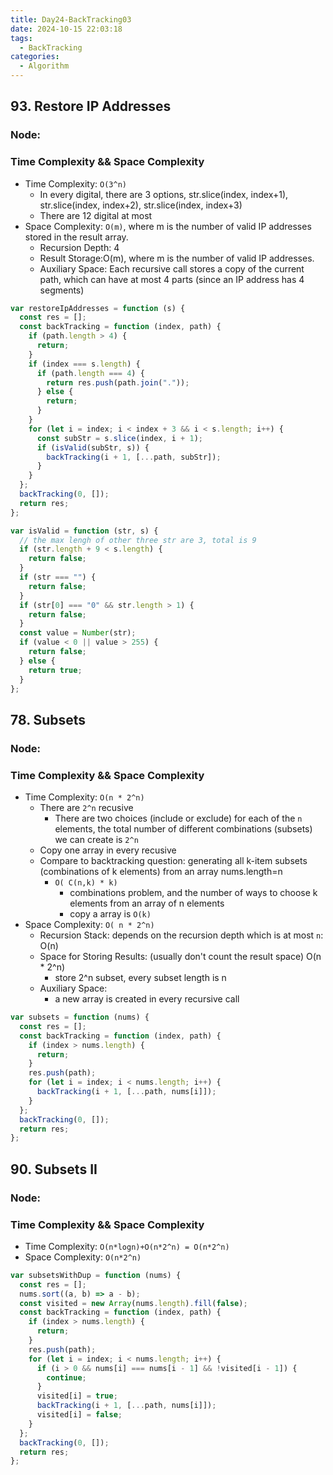 ```yaml
---
title: Day24-BackTracking03
date: 2024-10-15 22:03:18
tags:
  - BackTracking
categories:
  - Algorithm
---
```


## 93. Restore IP Addresses

### Node:

### Time Complexity && Space Complexity

- Time Complexity: `O(3^n)`
  - In every digital, there are 3 options, str.slice(index, index+1), str.slice(index, index+2), str.slice(index, index+3)
  - There are 12 digital at most
- Space Complexity: `O(m)`, where m is the number of valid IP addresses stored in the result array.
  - Recursion Depth: 4
  - Result Storage:O(m), where m is the number of valid IP addresses.
  - Auxiliary Space: Each recursive call stores a copy of the current path, which can have at most 4 parts (since an IP address has 4 segments)

```js
var restoreIpAddresses = function (s) {
  const res = [];
  const backTracking = function (index, path) {
    if (path.length > 4) {
      return;
    }
    if (index === s.length) {
      if (path.length === 4) {
        return res.push(path.join("."));
      } else {
        return;
      }
    }
    for (let i = index; i < index + 3 && i < s.length; i++) {
      const subStr = s.slice(index, i + 1);
      if (isValid(subStr, s)) {
        backTracking(i + 1, [...path, subStr]);
      }
    }
  };
  backTracking(0, []);
  return res;
};

var isValid = function (str, s) {
  // the max lengh of other three str are 3, total is 9
  if (str.length + 9 < s.length) {
    return false;
  }
  if (str === "") {
    return false;
  }
  if (str[0] === "0" && str.length > 1) {
    return false;
  }
  const value = Number(str);
  if (value < 0 || value > 255) {
    return false;
  } else {
    return true;
  }
};
```

## 78. Subsets

### Node:

### Time Complexity && Space Complexity

- Time Complexity: `O(n * 2^n)`
  - There are `2^n` recusive
    - There are two choices (include or exclude) for each of the `n` elements, the total number of different combinations (subsets) we can create is `2^n`
  - Copy one array in every recusive
  - Compare to backtracking question: generating all k-item subsets (combinations of k elements) from an array nums.length=n
    - `O( C(n,k) * k)`
      - combinations problem, and the number of ways to choose k elements from an array of n elements
      - copy a array is `O(k)`
- Space Complexity: `O( n * 2^n)`
  - Recursion Stack: depends on the recursion depth which is at most `n`: O(n)
  - Space for Storing Results: (usually don't count the result space) O(n \* 2^n)
    - store 2^n subset, every subset length is n
  - Auxiliary Space:
    - a new array is created in every recursive call

```js
var subsets = function (nums) {
  const res = [];
  const backTracking = function (index, path) {
    if (index > nums.length) {
      return;
    }
    res.push(path);
    for (let i = index; i < nums.length; i++) {
      backTracking(i + 1, [...path, nums[i]]);
    }
  };
  backTracking(0, []);
  return res;
};
```

## 90. Subsets II

### Node:

### Time Complexity && Space Complexity

- Time Complexity: `O(n*logn)+O(n*2^n) = O(n*2^n)`
- Space Complexity: `O(n*2^n)`

```js
var subsetsWithDup = function (nums) {
  const res = [];
  nums.sort((a, b) => a - b);
  const visited = new Array(nums.length).fill(false);
  const backTracking = function (index, path) {
    if (index > nums.length) {
      return;
    }
    res.push(path);
    for (let i = index; i < nums.length; i++) {
      if (i > 0 && nums[i] === nums[i - 1] && !visited[i - 1]) {
        continue;
      }
      visited[i] = true;
      backTracking(i + 1, [...path, nums[i]]);
      visited[i] = false;
    }
  };
  backTracking(0, []);
  return res;
};
```
